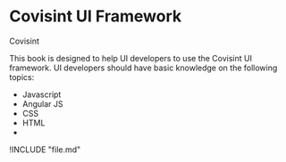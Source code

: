 Covisint UI Framework
=======
Covisint

This book is designed to help UI developers to use the Covisint UI framework. UI developers should have basic knowledge on the following topics:

* Javascript
* Angular JS
* CSS
* HTML
* 

!INCLUDE "file.md"
